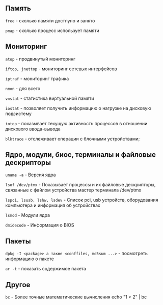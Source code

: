 ## Память

```free``` - сколько памяти достпуно и занято

```pmap``` - сколько процесс использует памяти

## Мониторинг
```atop``` -  продвинутый мониторинг

```iftop, jnettop``` - мониторинг сетевых интерфейсов

```iptraf``` - мониторинг трафика

```nmon``` - для всего

```vmstat``` - статистика виртуальной памяти

```iostat``` - позволяет получить информацию о нагрузке на дисковую подсистему

```iotop``` - показывает текущую активность процессов в отношении дискового ввода-вывода

```blktrace``` - отслеживает операции с блочными устройствами;

## Ядро, модули, биос, терминалы и файловые дескрипторы

```uname -a``` - Версия ядра

```lsof /dev/ptmx``` - Показывает процессы и их файловые дескрипторы, связанные с файлом устройства мастер терминала /dev/ptmx

```lspci, lsusb, lshw, lsdev``` - Список pci, usb устройств, оборудования компьютера и информация об устройствах

```lsmod``` - Модули ядра

```dmidecode``` - Информация о BIOS

## Пакеты

```dpkg -I <package> а также <conffiles, md5sum ...>``` - посмотреть информацию о пакете

```ar -t``` - показать содержимое пакета

## Другое
```bc``` - Более точные математические вычисления echo "1 > 2" | bc

